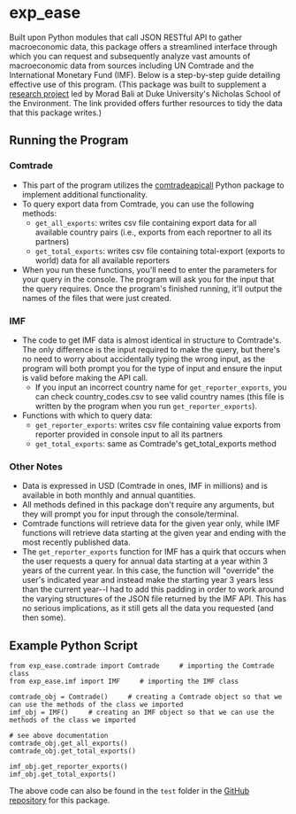 # exp_ease
Built upon Python modules that call JSON RESTful API to gather macroeconomic data, this package offers a streamlined interface through which you can request and subsequently analyze vast amounts of macroeconomic data from sources including UN Comtrade and the International Monetary Fund (IMF). Below is a step-by-step guide detailing effective use of this program. (This package was built to supplement a [research project](https://github.com/pcd15/Econ-Sanctions/blob/main/README.md) led by Morad Bali at Duke University's Nicholas School of the Environment. The link provided offers further resources to tidy the data that this package writes.)
## Running the Program
### Comtrade
* This part of the program utilizes the [comtradeapicall](https://pypi.org/project/comtradeapicall/) Python package to implement additional functionality.
* To query export data from Comtrade, you can use the following methods:
  * ```get_all_exports```: writes csv file containing export data for all available country pairs (i.e., exports from each reportner to all its partners)
  * ```get_total_exports```: writes csv file containing total-export (exports to world) data for all available reporters
* When you run these functions, you'll need to enter the parameters for your query in the console. The program will ask you for the input that the query requires. Once the program's finished running, it'll output the names of the files that were just created.
### IMF
* The code to get IMF data is almost identical in structure to Comtrade's. The only difference is the input required to make the query, but there's no need to worry about accidentally typing the wrong input, as the program will both prompt you for the type of input and ensure the input is valid before making the API call.
  * If you input an incorrect country name for ```get_reporter_exports```, you can check country_codes.csv to see valid country names (this file is written by the program when you run ```get_reporter_exports```).
* Functions with which to query data:
  * ```get_reporter_exports```: writes csv file containing value exports from reporter provided in console input to all its partners 
  * ```get_total_exports```: same as Comtrade's get_total_exports method
### Other Notes
* Data is expressed in USD (Comtrade in ones, IMF in millions) and is available in both monthly and annual quantities.
* All methods defined in this package don't require any arguments, but they will prompt you for input through the console/terminal.
* Comtrade functions will retrieve data for the given year only, while IMF functions will retrieve data starting at the given year and ending with the most recently published data.
* The ```get_reporter_exports``` function for IMF has a quirk that occurs when the user requests a query for annual data starting at a year within 3 years of the current year. In this case, the function will "override" the user's indicated year and instead make the starting year 3 years less than the current year--I had to add this padding in order to work around the varying structures of the JSON file returned by the IMF API. This has no serious implications, as it still gets all the data you requested (and then some).
## Example Python Script
```
from exp_ease.comtrade import Comtrade     # importing the Comtrade class
from exp_ease.imf import IMF     # importing the IMF class

comtrade_obj = Comtrade()     # creating a Comtrade object so that we can use the methods of the class we imported
imf_obj = IMF()     # creating an IMF object so that we can use the methods of the class we imported

# see above documentation
comtrade_obj.get_all_exports()
comtrade_obj.get_total_exports()

imf_obj.get_reporter_exports()
imf_obj.get_total_exports()
```

The above code can also be found in the ```test``` folder in the [GitHub repository](https://github.com/pcd15/export_pkg) for this package.
